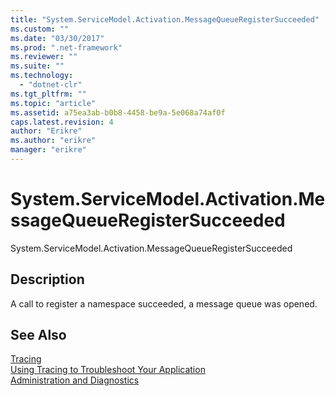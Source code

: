 ```yaml
---
title: "System.ServiceModel.Activation.MessageQueueRegisterSucceeded"
ms.custom: ""
ms.date: "03/30/2017"
ms.prod: ".net-framework"
ms.reviewer: ""
ms.suite: ""
ms.technology: 
  - "dotnet-clr"
ms.tgt_pltfrm: ""
ms.topic: "article"
ms.assetid: a75ea3ab-b0b8-4458-be9a-5e068a74af0f
caps.latest.revision: 4
author: "Erikre"
ms.author: "erikre"
manager: "erikre"
---
```

# System.ServiceModel.Activation.MessageQueueRegisterSucceeded
System.ServiceModel.Activation.MessageQueueRegisterSucceeded  
  
## Description  
 A call to register a namespace succeeded, a message queue was opened.  
  
## See Also  
 [Tracing](../../../../../docs/framework/wcf/diagnostics/tracing/index.md)   
 [Using Tracing to Troubleshoot Your Application](../../../../../docs/framework/wcf/diagnostics/tracing/using-tracing-to-troubleshoot-your-application.md)   
 [Administration and Diagnostics](../../../../../docs/framework/wcf/diagnostics/index.md)
